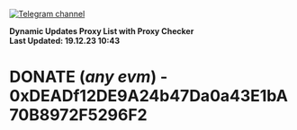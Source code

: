 [![Telegram channel](https://img.shields.io/endpoint?url=https://runkit.io/damiankrawczyk/telegram-badge/branches/master?url=https://t.me/n4z4v0d)](https://t.me/n4z4v0d) 

**Dynamic Updates Proxy List with Proxy Checker**  
**Last Updated: 19.12.23 10:43**

# DONATE (_any evm_) - 0xDEADf12DE9A24b47Da0a43E1bA70B8972F5296F2
